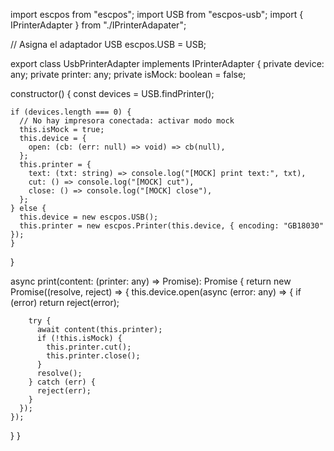 import escpos from "escpos";
import USB from "escpos-usb";
import { IPrinterAdapter } from "./IPrinterAdapater";

// Asigna el adaptador USB
escpos.USB = USB;

export class UsbPrinterAdapter implements IPrinterAdapter {
private device: any;
private printer: any;
private isMock: boolean = false;

constructor() {
const devices = USB.findPrinter();

    if (devices.length === 0) {
      // No hay impresora conectada: activar modo mock
      this.isMock = true;
      this.device = {
        open: (cb: (err: null) => void) => cb(null),
      };
      this.printer = {
        text: (txt: string) => console.log("[MOCK] print text:", txt),
        cut: () => console.log("[MOCK] cut"),
        close: () => console.log("[MOCK] close"),
      };
    } else {
      this.device = new escpos.USB();
      this.printer = new escpos.Printer(this.device, { encoding: "GB18030" });
    }

}

async print(content: (printer: any) => Promise<void>): Promise<void> {
return new Promise((resolve, reject) => {
this.device.open(async (error: any) => {
if (error) return reject(error);

        try {
          await content(this.printer);
          if (!this.isMock) {
            this.printer.cut();
            this.printer.close();
          }
          resolve();
        } catch (err) {
          reject(err);
        }
      });
    });

}
}
